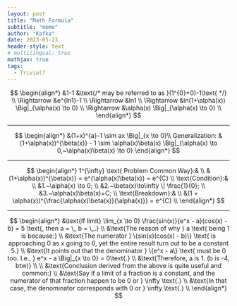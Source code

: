 ```yaml
---
layout: post
title: "Math Formula"
subtitle: "memo"
author: "Kafka"
date: 2023-05-23
header-style: text
# multilingual: true
mathjax: true
tags:
  - Trivial?
---
```


$$
\begin{align*}
    &1-1     &\text{/* may be referred to as }(1^{0}+0)-1\text{ */} \\
    \Rightarrow &e^{ln1}-1 \\
    \Rightarrow &ln1 \\
    \Rightarrow &ln(1+\alpha(x)) \Big|_{\alpha(x) \to 0} \\
    \Rightarrow &\alpha(x) \Big|_{\alpha(x) \to 0} \\
\end{align*}
$$

---

$$
\begin{align*}
    &(1+x)^{a}-1 \sim ax \Big|_{x \to 0}\\
    Generalization: &(1+\alpha(x))^{\beta(x)} - 1 \sim \alpha(x)\beta(x) \Big|_{\alpha(x) \to 0,~\alpha(x)\beta(x) \to 0}
\end{align*}
$$

---

$$
\begin{align*}
    1^{\infty} \text{ Problem Common Way}:& \\
    &(1+\alpha(x))^{\beta(x)} = e^{\alpha(x)\beta(x)} = e^{C} \\
    \text{Condition}:& \\
    &1.~\alpha(x) \to 0; \\
    &2.~\beta(x)\to\infty \| \frac{1}{0}; \\
    &3.~\alpha(x)\beta(x)=C; \\
    \text{Breakdown}:& \\
    &(1 + \alpha(x))^{\frac{\alpha(x)\beta(x)}{\alpha(x)}} = e^{C} \\
\end{align*}
$$

---

$$
\begin{align*}
    &\text{If limit} \lim_{x \to 0} \frac{sin(x)}{e^x - a}(cos(x) - b) = 5 \text{, then a = \_ b = \_.} \\
    &\text{The reason of why } a \text{ being 1 is because:} \\
    &\text{The numerator } \{sin(x)(cos(x) - b)\} \text{ is approaching 0 as x going to 0, yet the entire result turn out to be a constant 5.} \\
    &\text{It points out that the denominator } \{e^x - a\} \text{ must be 0 too. I.e., } e^x - a \Big|_{x \to 0} = 0\text{.} \\
    &\text{Therefore, a is 1. (b is -4, btw)} \\
    \\
    &\text{Conclusion derived from the above is quite useful and common:} \\
    &\text{Say if a limit of a fraction is a constant, and the numerator of that fraction happen to be 0 or } \infty \text{.} \\
    &\text{In that case, the denominator corresponds with 0 or } \infty \text{.} \\
\end{align*}
$$
